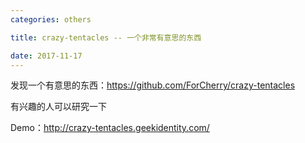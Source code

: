 ```yaml
---
categories: others

title: crazy-tentacles -- 一个非常有意思的东西

date: 2017-11-17
---
```


发现一个有意思的东西：https://github.com/ForCherry/crazy-tentacles

有兴趣的人可以研究一下

Demo：http://crazy-tentacles.geekidentity.com/